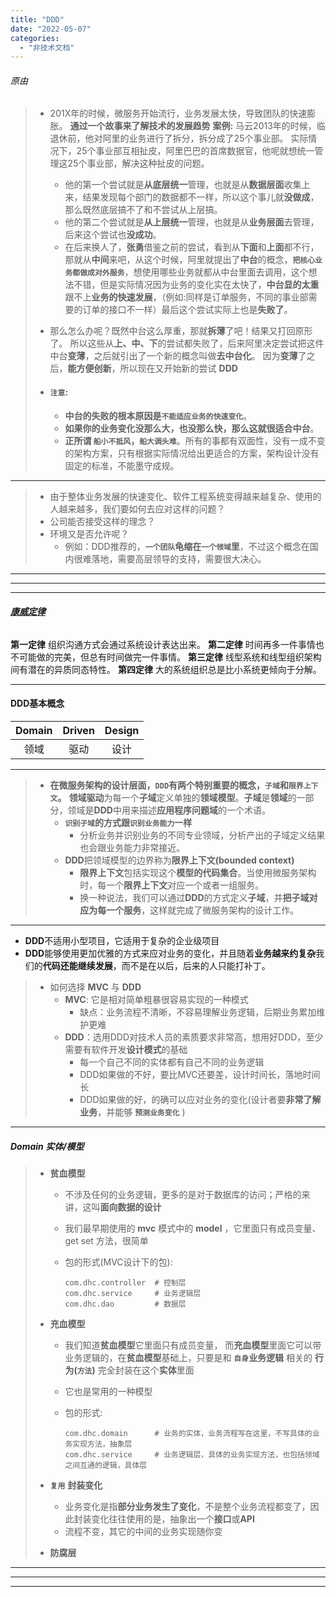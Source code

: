 ```yaml
---
title: "DDD"
date: "2022-05-07"
categories: 
  - "非技术文档"
---
```


###### 原由

> - 201X年的时候，微服务开始流行，业务发展太快，导致团队的快速膨胀。 **通过一个故事来了解技术的发展趋势** **案例:** 马云2013年的时候，临退休前，他对阿里的业务进行了拆分，拆分成了25个事业部。 实际情况下，25个事业部互相扯皮，阿里巴巴的首席数据官，他呢就想统一管理这25个事业部，解决这种扯皮的问题。
>     - 他的第一个尝试就是**从底层统一**管理，也就是从**数据层面**收集上来，结果发现每个部门的数据都不一样，所以这个事儿就**没做成**，那么既然底层搞不了和不尝试从上层搞。
>     - 他的第二个尝试就是**从上层统一**管理，也就是从**业务层面**去管理，后来这个尝试也**没成功**。
>     - 在后来换人了，**张勇**借鉴之前的尝试，看到从**下面**和**上面**都不行，那就从**中间**来吧，从这个时候，阿里就提出了**中台**的概念，**`把核心业务都做成对外服务`**，想使用哪些业务就都从中台里面去调用，这个想法不错，但是实际情况因为业务的变化实在太快了，**中台显的太重**跟不上**业务的快速发展**，（例如:同样是订单服务，不同的事业部需要的订单的接口不一样）最后这个尝试实际上也是**失败了**。
> - 那么怎么办呢？既然中台这么厚重，那就**拆薄**了吧！结果又打回原形了。 所以这些从**上、中、下**的尝试都失败了，后来阿里决定尝试把这件中台**变薄**，之后就引出了一个新的概念叫做**去中台化**。 因为**变薄**了之后，**能方便创新**，所以现在又开始新的尝试 **DDD**
>     
> - #### **`注意`:**
>     
>     - **中台的失败的根本原因是`不能适应业务的快速变化`**。
>     - **如果你的业务变化没那么大，也没那么快，那么这就很适合中台**。
>     - **正所谓 `船小不抵风`，`船大调头难`**。所有的事都有双面性，没有一成不变的架构方案，只有根据实际情况给出更适合的方案，架构设计没有固定的标准，不能墨守成规。

* * *

> - 由于整体业务发展的快速变化、软件工程系统变得越来越复杂、使用的人越来越多，我们要如何去应对这样的问题？
> - 公司能否接受这样的理念？
> - 环境又是否允许呢？
>     - 例如：DDD推荐的，**`一个团队`龟缩在`一个领域`里**，不过这个概念在国内很难落地，需要高层领导的支持，需要很大决心。

* * *

* * *

* * *

###### **[康威定律](https://zhuanlan.zhihu.com/p/359452953 "康威定律")**

**第一定律** 组织沟通方式会通过系统设计表达出来。 **第二定律** 时间再多一件事情也不可能做的完美，但总有时间做完一件事情。 **第三定律** 线型系统和线型组织架构间有潜在的异质同态特性。 **第四定律** 大的系统组织总是比小系统更倾向于分解。

* * *

#### DDD基本概念

| Domain | Driven | Design |
| :-: | :-: | :-: |
| 领域 | 驱动 | 设计 |

* * *

> - **在微服务架构的设计层面，`DDD`有两个特别重要的概念，`子域`和`限界上下文`。** **领域驱动**为每一个**子域**定义单独的**领域模型**。**子域**是**领域**的一部分，领域是**DDD**中用来描述**应用程序问题域**的一个术语。
>     - **`识别子域`的方式跟`识别业务能力`一样**
>         - 分析业务并识别业务的不同专业领域，分析产出的子域定义结果也会跟业务能力非常接近。
>     - **DDD**把领域模型的边界称为**限界上下文(bounded context)**
>         - **限界上下文**包括实现这个**模型的代码集合**。当使用微服务架构时，每一个**限界上下文**对应一个或者一组服务。
>         - 换一种说法，我们可以通过**DDD**的方式定义**子域**，并**把子域对应为每一个服务**，这样就完成了微服务架构的设计工作。

* * *

- **DDD**不适用小型项目，它适用于复杂的企业级项目
- **DDD**能够使用更加优雅的方式来应对业务的变化，并且随着**业务越来约复杂**我们的**代码还能继续发展**，而不是在以后，后来的人只能打补丁。

> - 如何选择 **MVC** 与 **DDD**
>     - **MVC**: 它是相对简单粗暴很容易实现的一种模式
>         - 缺点：业务流程不清晰，不容易理解业务逻辑，后期业务累加维护更难
>     - **DDD**：选用DDD对技术人员的素质要求非常高，想用好DDD，至少需要有软件开发**设计模式**的基础
>         - 每一个自己不同的实体都有自己不同的业务逻辑
>         - DDD如果做的不好，要比MVC还要差，设计时间长，落地时间长
>         - DDD如果做的好，的确可以应对业务的变化(设计者要**非常了解业务**，并能够 **`预测业务变化`** )

* * *

##### **Domain** 实体/模型

> - **贫血模型**
>     - 不涉及任何的业务逻辑，更多的是对于数据库的访问；严格的来讲，这叫**面向数据的设计**
>     - 我们最早期使用的 **mvc** 模式中的 **model** ，它里面只有成员变量、get set 方法，很简单
>     - 包的形式(MVC设计下的包):
>         
>         ```
>         com.dhc.controller  # 控制层
>         com.dhc.service     # 业务逻辑层
>         com.dhc.dao         # 数据层
>         ```
>         
> - **充血模型**
>     - 我们知道**贫血模型**它里面只有成员变量， 而**充血模型**里面它可以带业务逻辑的，在**贫血模型**基础上，只要是和 **`自身`业务逻辑** 相关的 **行为(`方法`)** 完全封装在这个**实体**里面
>     - 它也是常用的一种模型
>     - 包的形式:
>         
>         ```
>         com.dhc.domain      # 业务的实体，业务流程写在这里，不写具体的业务实现方法，抽象层
>         com.dhc.service     # 业务逻辑层，具体的业务实现方法，也包括领域之间互通的逻辑，具体层
>         ```
>         
> - **`复用`** **封装变化**
>     - 业务变化是指**部分业务发生了变化**，不是整个业务流程都变了，因此封装变化往往使用的是，抽象出一个**接口**或**API**
>     - 流程不变，其它的中间的业务实现随你变
> - **防腐层**
>     

* * *

* * *

* * *
